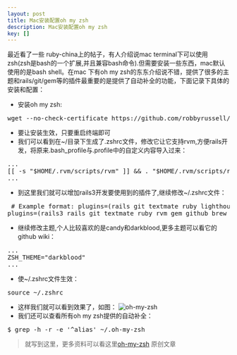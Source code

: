 ```yaml
---
layout: post
title: Mac安装配置oh my zsh
description: Mac安装配置oh my zsh
key: []
---
```

最近看了一些 ruby-china上的帖子，有人介绍说mac terminal下可以使用zsh(zsh是bash的一个扩展,并且兼容bash命令).但需要安装一些东西，mac默认使用的是bash shell。在mac 下有oh my zsh的东东介绍说不错，提供了很多的主题和rails/git/gem等的插件最重要的是提供了自动补全的功能，下面记录下具体的安装和配置：

 - 安装oh my zsh:
<pre>
wget --no-check-certificate https://github.com/robbyrussell/oh-my-zsh/raw/master/tools/install.sh -O - | sh
</pre>
 - 要让安装生效，只要重启终端即可
 - 我们可以看到在~/目录下生成了.zshrc文件，修改它让它支持rvm,方便rails开发，将原来.bash_profile与.profile中的自定义内容导入过来：
<pre>
...
[[ -s "$HOME/.rvm/scripts/rvm" ]] && . "$HOME/.rvm/scripts/rvm"
...
</pre>
 - 到这里我们就可以增加rails3开发要使用到的插件了,继续修改~/.zshrc文件：
<pre>
 # Example format: plugins=(rails git textmate ruby lighthouse)
plugins=(rails3 rails git textmate ruby rvm gem github brew bundler textmate pow osx)
</pre>
 - 继续修改主题,个人比较喜欢的是candy和darkblood,更多主题可以看它的github wiki：
<pre>
...
ZSH_THEME="darkblood"
...
</pre>
 - 使~/.zshrc文件生效：
<pre>
source ~/.zshrc
</pre>
 - 这样我们就可以看到效果了，如图：
![oh-my-zsh][1]
 - 我们还可以查看所有oh my zsh提供的自动补全：
<pre>
$ grep -h -r -e '^alias' ~/.oh-my-zsh
</pre>

> 就写到这里，更多资料可以看这里[oh-my-zsh][2]  原创文章


  [1]: http://cms.everyday-cn.com/system/pictures/1195/large_oh-my-zsh.png?1323394528 "oh my zsh"
  [2]: https://github.com/robbyrussell/oh-my-zsh "oh my zsh"
